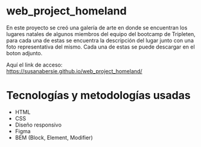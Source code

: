 # web_project_homeland

En este proyecto se creó una galería de arte en donde se encuentran los lugares natales de algunos miembros del equipo del bootcamp de Tripleten, para cada una de estas se encuentra la descripción del lugar junto con una foto representativa del mismo. Cada una de estas se puede descargar en el boton adjunto.

Aquí el link de acceso:
https://susanabersie.github.io/web_project_homeland/

# Tecnologías y metodologías usadas

- HTML
- CSS
- Diseño responsivo
- Figma
- BEM (Block, Element, Modifier)

